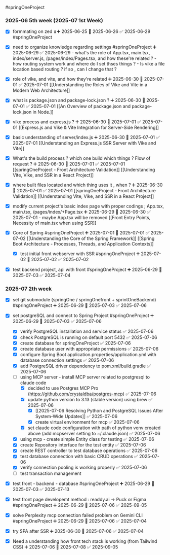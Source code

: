 #springOneProject 

### 2025-06 5th week (2025-07 1st Week)

- [x] formmating on zed ⏫ ➕ 2025-06-25 📅 2025-06-26 ✅ 2025-06-29 #springOneProject 

- [x] need to organize knowledge regarding settings #springOneProject ➕ 2025-06-29 ✅ 2025-06-29
      - what's the role of  App.tsx, main.tsx, index/server.js, /pages/index/Pages.tsx, and how these're related ?
      - how routing system work and where do I set thses things ?
      - Is vike a file location based routing ? if so , can I change that ?


- [x] role of vike, and vite, and how they're related ➕ 2025-06-30 📅 2025-07-01 ✅ 2025-07-01
      [[Understanding the Roles of Vike and Vite in a Modern Web Architecture]]
      
- [x] what is package.json and package-lock.json ? ➕ 2025-06-30 📅 2025-07-01 ✅ 2025-07-01
      [[An Overview of package.json and package-lock.json in Node.]]

- [x] vike process and express.js  ? ➕ 2025-06-30 📅 2025-07-01 ✅ 2025-07-01
      [[Express.js and Vike & Vite Integration for Server-Side Rendering]]

- [x] basic understanding of server/index.js ➕ 2025-06-30 📅 2025-07-01 ✅ 2025-07-01
      [[Understanding an Express.js SSR Server with Vike and Vite]]

- [x] What's the build process ? which one build which things ? Flow of request ? ➕ 2025-06-30 📅 2025-07-01 ✅ 2025-07-01
      [[springOneProject - Front Architecture Validation]]
      [[Understanding Vite, Vike, and SSR in a React Project]]

- [x] where built files located and which thing uses it , when ? ➕ 2025-06-30 📅 2025-07-01 ✅ 2025-07-01
      [[springOneProject - Front Architecture Validation]]
      [[Understanding Vite, Vike, and SSR in a React Project]]

- [x] modify current project's basic index page with proper codings ; App.tsx, main.tsx, /pages/index/+Page.tsx ➕ 2025-06-29 📅 2025-06-30 ✅ 2025-07-01
      - maybe App.tsx will be removed
        [[Front Entry Points, Necessity of main.tsx when using SSR]]

- [x] Core of Spring #springOneProject ➕ 2025-07-01 📅 2025-07-01 ✅ 2025-07-02
      [[Understanding the Core of the Spring Framework]]
      [[Spring Boot Architecture - Processes, Threads, and Application Contexts]]

	- [x] test initial front webserver with SSR #springOneProject ➕ 2025-07-02 📅 2025-07-02 ✅ 2025-07-02

- [x] test backend project, api with front #springOneProject ➕ 2025-06-29 📅 2025-07-03 ✅ 2025-07-04


### 2025-07 2th week 

- [x] set git submodule (springOne / springOnefront + sprintOneBackend) #springOneProject ➕ 2025-06-29 📅 2025-07-03 ✅ 2025-07-06
		
- [x] set postgreSQL and connect to Spring Project #springOneProject ➕ 2025-06-29 📅 2025-07-03 ✅ 2025-07-06
	- [x] verify PostgreSQL installation and service status ✅ 2025-07-06
	- [x] check PostgreSQL is running on default port 5432 ✅ 2025-07-06
	- [x] create database for springOneProject ✅ 2025-07-06
	- [x] create database user with appropriate permissions ✅ 2025-07-06
	- [x] configure Spring Boot application.properties/application.yml with database connection settings ✅ 2025-07-06
	- [x] add PostgreSQL driver dependency to pom.xml/build.gradle ✅ 2025-07-06
	- [ ] using MCP server - install MCP server related to postgresql to claude code
		- [x] decided to use Postgres MCP Pro (https://github.com/crystaldba/postgres-mcp) ✅ 2025-07-06
		- [x] update python version to 3.13 (stable version) using brew ✅ 2025-07-06
			- [x] [[2025-07-06 Resolving Python and PostgreSQL Issues After System-Wide Updates]] ✅ 2025-07-06
			- [x] create virtual environment for mcp ✅ 2025-07-06
		- [x] set claude code configuration with path of python venv created above (add mcpserver setting to ~/.claude.json) ✅ 2025-07-06
	- [x] using mcp - create simple Entity class for testing ✅ 2025-07-06
	- [x] create Repository interface for the test entity ✅ 2025-07-06
	- [x] create REST controller to test database operations ✅ 2025-07-06
	- [x] test database connection with basic CRUD operations ✅ 2025-07-06
	- [x] verify connection pooling is working properly ✅ 2025-07-06
	- [ ] test transaction management

- [x] test front - backend - database #springOneProject ➕ 2025-06-29 📅 2025-07-03 ✅ 2025-07-13

- [x] test front page developemt method : readdy.ai -> Puck or Figma #springOneProject ➕ 2025-06-29 📅 2025-07-06 ✅ 2025-09-05

- [x] solve Perplexity mcp connection failed problem on Gemini CLI #springOneProject ➕ 2025-06-29 📅 2025-07-06 ✅ 2025-07-04

- [x] try SPA after SSR ➕ 2025-06-30 📅 2025-07-06 ✅ 2025-07-04

- [x] Need a understanding how front tech stack is working (from Tailwind CSS) ➕ 2025-07-06 📅 2025-07-08 ✅ 2025-09-05




